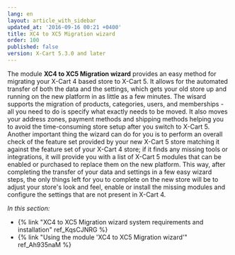```yaml
---
lang: en
layout: article_with_sidebar
updated_at: '2016-09-16 00:21 +0400'
title: XC4 to XC5 Migration wizard
order: 100
published: false
version: X-Cart 5.3.0 and later
---
```


The module **XC4 to XC5 Migration wizard** provides an easy method for migrating your X-Cart 4 based store to X-Cart 5. It allows for the automated transfer of both the data and the settings, which gets your old store up and running on the new platform in as little as a few minutes. The wisard supports the migration of products, categories, users, and memberships - all you need to do is specify what exactly needs to be moved. It also moves your address zones, payment methods and shipping methods helping you to avoid the time-consuming store setup after you switch to X-Cart 5. Another important thing the wizard can do for you is to perform an overall check of the feature set provided by your new X-Cart 5 store matching it against the feature set of your X-Cart 4 store; if it finds any missing tools or integrations, it will provide you with a list of X-Cart 5 modules that can be enabled or purchased to replace them on the new platform. This way, after completing the transfer of your data and settings in a few easy wizard steps, the only things left for you to complete on the new store will be to adjust your store's look and feel, enable or install the missing modules and configure the settings that are not present in X-Cart 4.

_In this section:_
*   {% link "XC4 to XC5 Migration wizard system requirements and installation" ref_KqsCJNRG %}
*   {% link "Using the module 'XC4 to XC5 Migration wizard'" ref_Ah935naM %}
